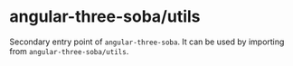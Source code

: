 # angular-three-soba/utils

Secondary entry point of `angular-three-soba`. It can be used by importing from `angular-three-soba/utils`.
